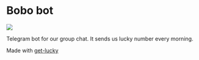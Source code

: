 # Bobo bot

![](https://i.ytimg.com/vi/VDSawKQXMOQ/maxresdefault.jpg)

Telegram bot for our group chat. It sends us lucky number every morning.



Made with [get-lucky](https://github.com/zsk-poznan/get-lucky)